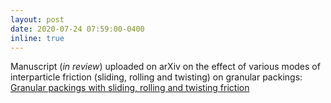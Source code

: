 ```yaml
---
layout: post
date: 2020-07-24 07:59:00-0400
inline: true
---
```


Manuscript (*in review*) uploaded on arXiv on the effect of various modes of interparticle friction (sliding, rolling and twisting) on granular packings: [Granular packings with sliding, rolling and twisting friction](https://arxiv.org/abs/2007.10860) 

